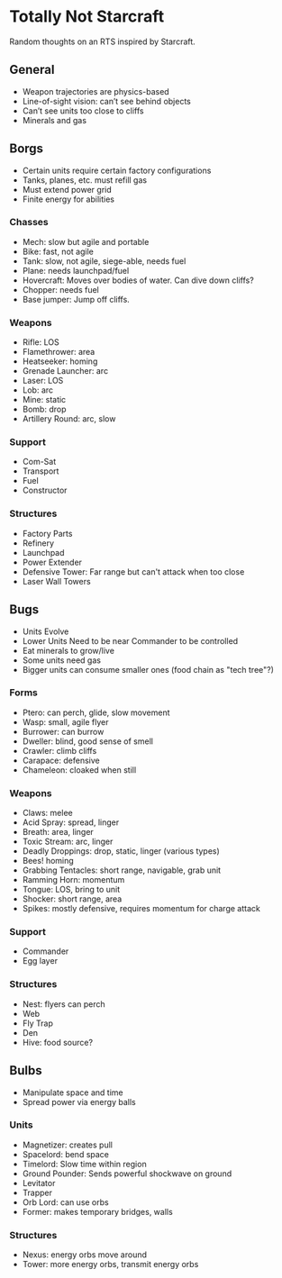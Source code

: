 # Totally Not Starcraft

Random thoughts on an RTS inspired by Starcraft.

## General
- Weapon trajectories are physics-based
- Line-of-sight vision: can’t see behind objects
- Can’t see units too close to cliffs
- Minerals and gas

## Borgs
- Certain units require certain factory configurations
- Tanks, planes, etc. must refill gas
- Must extend power grid
- Finite energy for abilities

### Chasses
- Mech: slow but agile and portable
- Bike: fast, not agile
- Tank: slow, not agile, siege-able, needs fuel
- Plane: needs launchpad/fuel
- Hovercraft: Moves over bodies of water. Can dive down cliffs?
- Chopper: needs fuel
- Base jumper: Jump off cliffs.

### Weapons
- Rifle: LOS
- Flamethrower: area
- Heatseeker: homing
- Grenade Launcher: arc
- Laser: LOS
- Lob: arc
- Mine: static
- Bomb: drop
- Artillery Round: arc, slow  

### Support
- Com-Sat
- Transport
- Fuel
- Constructor

### Structures
- Factory Parts
- Refinery
- Launchpad
- Power Extender
- Defensive Tower: Far range but can't attack when too close
- Laser Wall Towers


## Bugs
- Units Evolve
- Lower Units Need to be near Commander to be controlled
- Eat minerals to grow/live
- Some units need gas
- Bigger units can consume smaller ones (food chain as "tech tree"?)

### Forms
- Ptero: can perch, glide, slow movement
- Wasp: small, agile flyer
- Burrower: can burrow
- Dweller: blind, good sense of smell
- Crawler: climb cliffs
- Carapace: defensive
- Chameleon: cloaked when still

### Weapons
- Claws: melee
- Acid Spray: spread, linger
- Breath: area, linger
- Toxic Stream: arc, linger
- Deadly Droppings: drop, static, linger (various types)
- Bees! homing
- Grabbing Tentacles: short range, navigable, grab unit
- Ramming Horn: momentum
- Tongue: LOS, bring to unit
- Shocker: short range, area
- Spikes: mostly defensive, requires momentum for charge attack

### Support
- Commander
- Egg layer

### Structures
- Nest: flyers can perch
- Web
- Fly Trap
- Den
- Hive: food source?


## Bulbs
- Manipulate space and time
- Spread power via energy balls

### Units
- Magnetizer: creates pull
- Spacelord: bend space
- Timelord: Slow time within region
- Ground Pounder: Sends powerful shockwave on ground
- Levitator
- Trapper
- Orb Lord: can use orbs
- Former: makes temporary bridges, walls

### Structures
- Nexus: energy orbs move around
- Tower: more energy orbs, transmit energy orbs
